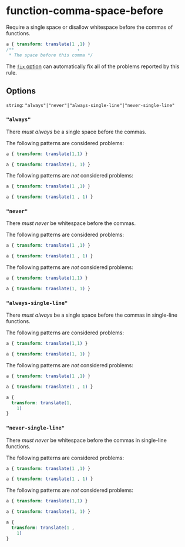 # function-comma-space-before

Require a single space or disallow whitespace before the commas of functions.

```css
a { transform: translate(1 ,1) }
/**                        ↑
 * The space before this comma */
```

The [`fix` option](https://stylelint.io/user-guide/options#fix) can automatically fix all of the problems reported by this rule.

## Options

`string`: `"always"|"never"|"always-single-line"|"never-single-line"`

### `"always"`

There _must always_ be a single space before the commas.

The following patterns are considered problems:

```css
a { transform: translate(1,1) }
```

```css
a { transform: translate(1, 1) }
```

The following patterns are _not_ considered problems:

```css
a { transform: translate(1 ,1) }
```

```css
a { transform: translate(1 , 1) }
```

### `"never"`

There _must never_ be whitespace before the commas.

The following patterns are considered problems:

```css
a { transform: translate(1 ,1) }
```

```css
a { transform: translate(1 , 1) }
```

The following patterns are _not_ considered problems:

```css
a { transform: translate(1,1) }
```

```css
a { transform: translate(1, 1) }
```

### `"always-single-line"`

There _must always_ be a single space before the commas in single-line functions.

The following patterns are considered problems:

```css
a { transform: translate(1,1) }
```

```css
a { transform: translate(1, 1) }
```

The following patterns are _not_ considered problems:

```css
a { transform: translate(1 ,1) }
```

```css
a { transform: translate(1 , 1) }
```

```css
a {
  transform: translate(1,
    1)
}
```

### `"never-single-line"`

There _must never_ be whitespace before the commas in single-line functions.

The following patterns are considered problems:

```css
a { transform: translate(1 ,1) }
```

```css
a { transform: translate(1 , 1) }
```

The following patterns are _not_ considered problems:

```css
a { transform: translate(1,1) }
```

```css
a { transform: translate(1, 1) }
```

```css
a {
  transform: translate(1 ,
    1)
}
```
